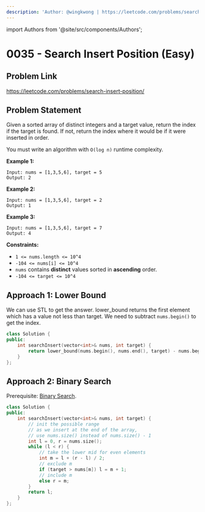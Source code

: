 ```yaml
---
description: 'Author: @wingkwong | https://leetcode.com/problems/search-insert-position/'
---
```


import Authors from '@site/src/components/Authors';

# 0035 - Search Insert Position (Easy)

## Problem Link

https://leetcode.com/problems/search-insert-position/

## Problem Statement

Given a sorted array of distinct integers and a target value, return the index if the target is found. If not, return the index where it would be if it were inserted in order.

You must write an algorithm with `O(log n)` runtime complexity.

**Example 1:**

```
Input: nums = [1,3,5,6], target = 5
Output: 2
```

**Example 2:**

```
Input: nums = [1,3,5,6], target = 2
Output: 1
```

**Example 3:**

```
Input: nums = [1,3,5,6], target = 7
Output: 4
```

**Constraints:**

* `1 <= nums.length <= 10^4`
* `-104 <= nums[i] <= 10^4`
* `nums` contains **distinct** values sorted in **ascending** order.
* `-104 <= target <= 10^4`

## Approach 1: Lower Bound

We can use STL to get the answer. lower_bound returns the first element which has a value not less than target. We need to subtract `nums.begin()` to get the index.

<Authors names="@wingkwong"/>

```cpp
class Solution {
public:
    int searchInsert(vector<int>& nums, int target) {
        return lower_bound(nums.begin(), nums.end(), target) - nums.begin();
    }
};
```

## Approach 2: Binary Search

Prerequisite: [Binary Search](../../tutorials/basic-topics/binary-search).

<Authors names="@wingkwong"/>

```cpp
class Solution {
public:
    int searchInsert(vector<int>& nums, int target) {
        // init the possible range
        // as we insert at the end of the array, 
        // use nums.size() instead of nums.size() - 1
        int l = 0, r = nums.size();
        while (l < r) {
            // take the lower mid for even elements
            int m = l + (r - l) / 2;
            // exclude m
            if (target > nums[m]) l = m + 1;
            // include m
            else r = m;
        }
        return l;
    }
};
```
